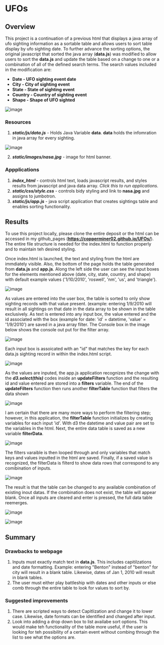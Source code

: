 # UFOs

## Overview

  This project is a continuation of a previous html that displays a java array of ufo sighting information as a sortable table and allows users to sort table display by ufo sighting date.  To further advance the sorting options, the original javascript  that sorted the java array (**data.js**) was modified to allow users to sort the **data.js** and update the table based on a change to one or a combination of all of the defined search terms.  The search values included in the modification are:
  
  *  **Date - UFO sighting event date**
  *  **City - City of sighting event**
  *  **State - State of sighting event**
  *  **Country - Country of sighting event**
  *  **Shape - Shape of UFO sighted**
  
![image](https://user-images.githubusercontent.com/91850824/155857286-47341312-07ab-4887-938f-cee67b20b46a.png)


### Resources

  1. ***static/js/data.js*** - Holds Java Variable **data**.  **data** holds the infomration in java array for every sighting.
  
  ![image](https://user-images.githubusercontent.com/91850824/155856907-fb036094-b72b-405b-8500-05d5860eb281.png)

  2. ***static/images/nasa.jpg*** - image for html banner.

### Appplications 

  1.  ***index_html*** - controls html text, loads javascript results, and styles results from javascript and java data array.  *Click this to run applications.*
  2.  ***static/css/style.css*** - controls bidy styling and link to **nasa.jpg** and assigns to jumbotron.
  3.  ***static/js/app.js*** - java script application that creates sightings table and enables sorting functionality.

## Results

  To use this project locally, please clone the entire deposit or the html can be accessed in my github_pages (**https://copperminer02.github.io/UFOs/**).  The entire file structure is needed for the index.html to function properly and to maintain teh desired styling. 

  Once index.html is launched, the text and styling from the html are immdiately visible.  Also, the bottom of the page holds the table generated from **data.js** and **app.js**.  Along the left side the user can see the input boxes for the elements mentioned above (date, city, state, country, and shape) with default example values ('1/10/2010', 'roswell', 'nm', 'us', and 'triangle').
  
  ![image](https://user-images.githubusercontent.com/91850824/155857734-9b048a45-3402-4cb7-8af3-0810dddefd0e.png)

  As values are entered into the user box, the table is sorted to only show sighting records with that value present. (example: entering 1/9/2010 will result in all sightings on that date in the data array to be shown in the table exclusively.  As text is entered into any input box, the value entered and the id associated with the box (example for date: 'id' = datetime, 'value' = '1/9/2010') are saved in a java array filter.  The Console box in the image below shows the console out put for the filter array. 
  
 ![image](https://user-images.githubusercontent.com/91850824/155857841-bda98a97-0eaf-4e20-826b-89de00a95a90.png)

Each input box is assoicated with an "id" that matches the key for each data.js sighting record in within the index.html script.  

![image](https://user-images.githubusercontent.com/91850824/155857992-6809e637-a315-448f-9b42-58e13b86ce36.png)

As the values are inputed, the app.js application recognizes the change with the ***d3.select(this)*** codes inside an **updateFilters** function and the resulting id and value entered are stored into a **filters** variable.  The end of the **updateFilters** function then runs another **filterTable** function that filters the data shown 

![image](https://user-images.githubusercontent.com/91850824/155858039-846b0f04-cf81-415a-b46d-425f6375b941.png)

I am certain that there are many more ways to perform the filtering step; however, in this application, the **filterTable** function initializes by creating variables for each 
input 'id'.  With d3 the datetime and value pair are set to the variables in the html.  Next, the entire data table is saved as a new variable **filterData**.

![image](https://user-images.githubusercontent.com/91850824/155858264-e6e70b0d-fd5e-4f92-9ded-fdc953dc0571.png)

The filters varaible is then looped through and only variables that match keys and values inputted in the html are saved.  Finally, if a saved value is recognized, the filterData is filterd to show data rows that correspond to any comibination of inputs.

![image](https://user-images.githubusercontent.com/91850824/155858342-b19463d4-8f1f-4dfd-866c-7ef193f0acbe.png)

The result is that the table can be changed to any available combination of existing inout datas.  If the combination does not exist, the table will appear blank.  Once all inputs are cleared and enter is pressed, the full data table reemerges.

![image](https://user-images.githubusercontent.com/91850824/155858375-8b580b49-48d6-449f-ab1f-3f69df4044fa.png)

![image](https://user-images.githubusercontent.com/91850824/155858384-53093cfb-79df-4d4a-be30-b2e182a74e87.png)

## Summary

### Drawbacks to webpage

1. Inputs must exactly match text in **data.js**.  This includes capitilzations and date formatting. Example: entering "Benton" instead of "benton" for city will result in a blank table.  Likewise, dates of Jan 1, 2010 will result in blank tables.
2. The user must either play battleship with dates and other inputs or else comb through the entire table to look for values to sort by.

### Suggested improvements

1. There are scripted ways to detect Capitlization and change it to lower case.  Likewise, date formats can be identified and changed after input.
2. Look into adding a drop down box to list availabe sort options.  This would make teh functionality of the table more useful, if the user is looking for teh possibility of a certain event without combing through the list to see what the options are. 





